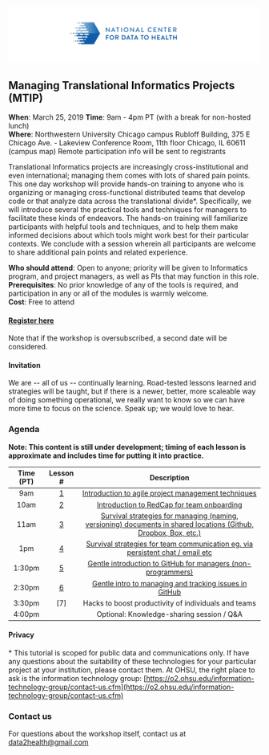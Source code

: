 ![](./other-images/CD2H-logo-01.png)
## Managing Translational Informatics Projects (MTIP)

**When**: March 25, 2019 
**Time**: 9am - 4pm PT (with a break for non-hosted lunch)  
**Where**: 
Northwestern University Chicago campus
Rubloff Building, 375 E Chicago Ave. - Lakeview Conference Room, 11th floor
Chicago, IL 60611 (campus map) 
Remote participation info will be sent to registrants


Translational Informatics projects are increasingly cross-institutional and even international; managing them comes with lots of shared pain points. This one day workshop will provide hands-on training to anyone who is organizing or managing cross-functional distributed teams that develop code or that analyze data across the translational divide*. Specifically, we will introduce several the practical tools and techniques for managers to facilitate these kinds of endeavors. The hands-on training will familiarize participants with helpful tools and techniques, and to help them make informed decisions about which tools might work best for their particular contexts. We conclude with a session wherein all participants are welcome to share additional pain points and related experience.

**Who should attend**: Open to anyone; priority will be given to Informatics program, and project managers, as well as PIs that may function in this role. 
**Prerequisites**: No prior knowledge of any of the tools is required, and participation in any or all of the modules is warmly welcome.  
**Cost**: Free to attend  

#### [Register here](bit.ly/mtip_nu)
Note that if the workshop is oversubscribed, a second date will be considered.

#### Invitation
We are -- all of us -- continually learning. Road-tested lessons learned and strategies will be taught, but if there is a newer, better, more scaleable way of doing something operational, we really want to know so we can have more time to focus on the science. Speak up; we would love to hear.

### Agenda

**Note: This content is still under development; timing of each lesson is approximate and includes time for putting it into practice.**  

| Time (PT)| Lesson # | Description | 
|:-------:|:-------------:|:------------------:|
|9am	| [1](lessons/Lesson1.md)	| [Introduction to agile project management techniques](lessons/Lesson1.md)| 
|10am	| [2](lessons/Lesson2.md)	| [Introduction to RedCap for team onboarding](lessons/Lesson2.md) | 
|11am	| [3](lessons/Lesson3.md)	| [Survival strategies for managing (naming, versioning) documents in shared locations (Github, Dropbox, Box, etc.)](lessons/Lesson3.md) |
|1pm | [4](lessons/Lesson4.md) | [Survival strategies for team communication eg. via persistent chat / email etc](lessons/Lesson4.md) |
|1:30pm | [5](lessons/Lesson5.md)	| [Gentle introduction to GitHub for managers (non-programmers)](lessons/Lesson5.md) |
|2:30pm	| [6](lessons/Lesson6.md)	| [Gentle intro to managing and tracking issues in GitHub](lessons/Lesson6.md) | 
|3:30pm | [7]| Hacks to boost productivity of individuals and teams | 
|4:00pm |  | Optional: Knowledge-sharing session / Q&A |

#### Privacy
\* This tutorial is scoped for public data and communications only. If have any questions about the suitability of these technologies for your particular project at your institution, please contact them. At OHSU, the right place to ask is the information technology group: [https://o2.ohsu.edu/information-technology-group/contact-us.cfm](https://o2.ohsu.edu/information-technology-group/contact-us.cfm)

### Contact us
For questions about the workshop itself, contact us at [data2health@gmail.com](mailto:data2health@gmail.com)

